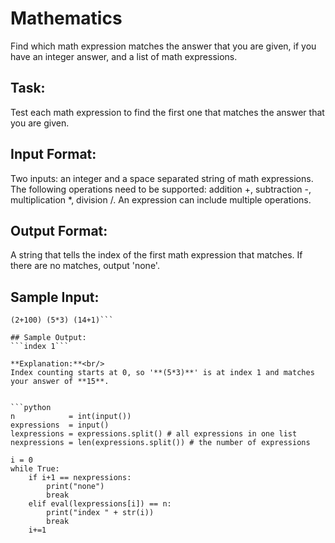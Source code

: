 # Mathematics
Find which math expression matches the answer that you are given, if you have an integer answer, and a list of math expressions.

## Task: 
Test each math expression to find the first one that matches the answer that you are given.

## Input Format: 
Two inputs: an integer and a space separated string of math expressions. The following operations need to be supported: addition +, subtraction -, multiplication *, division /. 
An expression can include multiple operations.

## Output Format: 
A string that tells the index of the first math expression that matches. If there are no matches, output 'none'.

## Sample Input: 
```15
(2+100) (5*3) (14+1)```

## Sample Output: 
```index 1```

**Explanation:**<br/> 
Index counting starts at 0, so '**(5*3)**' is at index 1 and matches your answer of **15**.


```python
n            = int(input())
expressions  = input()
lexpressions = expressions.split() # all expressions in one list
nexpressions = len(expressions.split()) # the number of expressions

i = 0
while True:
    if i+1 == nexpressions:
        print("none")
        break
    elif eval(lexpressions[i]) == n:
        print("index " + str(i))
        break
    i+=1
```
